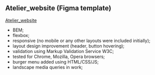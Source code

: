 ## Atelier_website (Figma template)
[Atelier_website](anna-milya.github.io/Atelier_website/)
 - BEM;
 - flexbox;
 - responsive (no mobile or any other layouts were included initially);
 - layout design improvement (header, button hovering);
 - validation using Markup Validation Service W3C;
 - tested for Chrome, Mozilla, Opera browsers;
 - burger menu added using HTML/CSS/JS;
 - landscape media queries in work;
